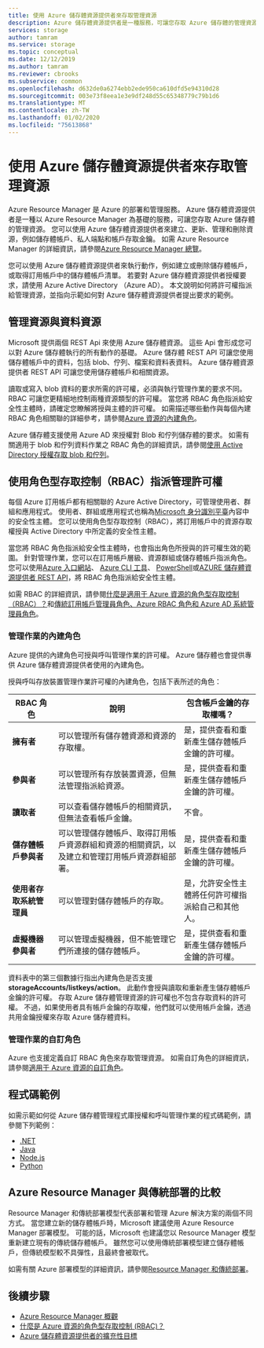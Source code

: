 ```yaml
---
title: 使用 Azure 儲存體資源提供者來存取管理資源
description: Azure 儲存體資源提供者是一種服務，可讓您存取 Azure 儲存體的管理資源。 您可以使用 Azure 儲存體資源提供者來建立、更新、管理和刪除資源，例如儲存體帳戶、私人端點和帳戶存取金鑰。
services: storage
author: tamram
ms.service: storage
ms.topic: conceptual
ms.date: 12/12/2019
ms.author: tamram
ms.reviewer: cbrooks
ms.subservice: common
ms.openlocfilehash: d632de0a6274ebb2ede950ca610dfd5e94310d28
ms.sourcegitcommit: 003e73f8eea1e3e9df248d55c65348779c79b1d6
ms.translationtype: MT
ms.contentlocale: zh-TW
ms.lasthandoff: 01/02/2020
ms.locfileid: "75613868"
---
```

# <a name="use-the-azure-storage-resource-provider-to-access-management-resources"></a>使用 Azure 儲存體資源提供者來存取管理資源

Azure Resource Manager 是 Azure 的部署和管理服務。 Azure 儲存體資源提供者是一種以 Azure Resource Manager 為基礎的服務，可讓您存取 Azure 儲存體的管理資源。 您可以使用 Azure 儲存體資源提供者來建立、更新、管理和刪除資源，例如儲存體帳戶、私人端點和帳戶存取金鑰。 如需 Azure Resource Manager 的詳細資訊，請參閱[Azure Resource Manager 總覽](/azure/azure-resource-manager/resource-group-overview)。

您可以使用 Azure 儲存體資源提供者來執行動作，例如建立或刪除儲存體帳戶，或取得訂用帳戶中的儲存體帳戶清單。 若要對 Azure 儲存體資源提供者授權要求，請使用 Azure Active Directory （Azure AD）。 本文說明如何將許可權指派給管理資源，並指向示範如何對 Azure 儲存體資源提供者提出要求的範例。

## <a name="management-resources-versus-data-resources"></a>管理資源與資料資源

Microsoft 提供兩個 REST Api 來使用 Azure 儲存體資源。 這些 Api 會形成您可以對 Azure 儲存體執行的所有動作的基礎。 Azure 儲存體 REST API 可讓您使用儲存體帳戶中的資料，包括 blob、佇列、檔案和資料表資料。 Azure 儲存體資源提供者 REST API 可讓您使用儲存體帳戶和相關資源。

讀取或寫入 blob 資料的要求所需的許可權，必須與執行管理作業的要求不同。 RBAC 可讓您更精細地控制兩種資源類型的許可權。 當您將 RBAC 角色指派給安全性主體時，請確定您瞭解將授與主體的許可權。 如需描述哪些動作與每個內建 RBAC 角色相關聯的詳細參考，請參閱[Azure 資源的內建角色](../../role-based-access-control/built-in-roles.md)。

Azure 儲存體支援使用 Azure AD 來授權對 Blob 和佇列儲存體的要求。 如需有關適用于 blob 和佇列資料作業之 RBAC 角色的詳細資訊，請參閱[使用 Active Directory 授權存取 blob 和佇列](storage-auth-aad.md)。

## <a name="assign-management-permissions-with-role-based-access-control-rbac"></a>使用角色型存取控制（RBAC）指派管理許可權

每個 Azure 訂用帳戶都有相關聯的 Azure Active Directory，可管理使用者、群組和應用程式。 使用者、群組或應用程式也稱為[Microsoft 身分識別平臺](/azure/active-directory/develop/)內容中的安全性主體。 您可以使用角色型存取控制（RBAC），將訂用帳戶中的資源存取權授與 Active Directory 中所定義的安全性主體。

當您將 RBAC 角色指派給安全性主體時，也會指出角色所授與的許可權生效的範圍。 針對管理作業，您可以在訂用帳戶層級、資源群組或儲存體帳戶指派角色。 您可以使用[Azure 入口網站](https://portal.azure.com/)、 [Azure CLI 工具](../../cli-install-nodejs.md)、 [PowerShell](/powershell/azureps-cmdlets-docs)或[AZURE 儲存體資源提供者 REST API](/rest/api/storagerp)，將 RBAC 角色指派給安全性主體。

如需 RBAC 的詳細資訊，請參閱[什麼是適用于 Azure 資源的角色型存取控制（RBAC）？](../../role-based-access-control/overview.md)和[傳統訂用帳戶管理員角色、Azure RBAC 角色和 Azure AD 系統管理員角色](../../role-based-access-control/rbac-and-directory-admin-roles.md)。

### <a name="built-in-roles-for-management-operations"></a>管理作業的內建角色

Azure 提供的內建角色可授與呼叫管理作業的許可權。 Azure 儲存體也會提供專供 Azure 儲存體資源提供者使用的內建角色。

授與呼叫存放裝置管理作業許可權的內建角色，包括下表所述的角色：

|    RBAC 角色    |    說明    |    包含帳戶金鑰的存取權嗎？    |
|---------------------------------|------------------------------------------------------------------------------------------------------------------------------------------------------------------------|---------------------------------------------------------------------------------------|
| **擁有者** | 可以管理所有儲存體資源和資源的存取權。  | 是，提供查看和重新產生儲存體帳戶金鑰的許可權。 |
| **參與者**  | 可以管理所有存放裝置資源，但無法管理指派給資源。 | 是，提供查看和重新產生儲存體帳戶金鑰的許可權。 |
| **讀取者** | 可以查看儲存體帳戶的相關資訊，但無法查看帳戶金鑰。 | 不會。 |
| **儲存體帳戶參與者** | 可以管理儲存體帳戶、取得訂用帳戶資源群組和資源的相關資訊，以及建立和管理訂用帳戶資源群組部署。 | 是，提供查看和重新產生儲存體帳戶金鑰的許可權。 |
| **使用者存取系統管理員** | 可以管理對儲存體帳戶的存取。   | 是，允許安全性主體將任何許可權指派給自己和其他人。 |
| **虛擬機器參與者** | 可以管理虛擬機器，但不能管理它們所連接的儲存體帳戶。   | 是，提供查看和重新產生儲存體帳戶金鑰的許可權。 |

資料表中的第三個數據行指出內建角色是否支援**storageAccounts/listkeys/action**。 此動作會授與讀取和重新產生儲存體帳戶金鑰的許可權。 存取 Azure 儲存體管理資源的許可權也不包含存取資料的許可權。 不過，如果使用者具有帳戶金鑰的存取權，他們就可以使用帳戶金鑰，透過共用金鑰授權來存取 Azure 儲存體資料。

### <a name="custom-roles-for-management-operations"></a>管理作業的自訂角色

Azure 也支援定義自訂 RBAC 角色來存取管理資源。 如需自訂角色的詳細資訊，請參閱[適用于 Azure 資源的自訂角色](../../role-based-access-control/custom-roles.md)。

## <a name="code-samples"></a>程式碼範例

如需示範如何從 Azure 儲存體管理程式庫授權和呼叫管理作業的程式碼範例，請參閱下列範例：

- [.NET](https://github.com/Azure-Samples/storage-dotnet-resource-provider-getting-started)
- [Java](https://github.com/Azure-Samples/storage-java-manage-storage-accounts)
- [Node.js](https://github.com/Azure-Samples/storage-node-resource-provider-getting-started)
- [Python](https://github.com/Azure-Samples/storage-python-manage)

## <a name="azure-resource-manager-versus-classic-deployments"></a>Azure Resource Manager 與傳統部署的比較

Resource Manager 和傳統部署模型代表部署和管理 Azure 解決方案的兩個不同方式。 當您建立新的儲存體帳戶時，Microsoft 建議使用 Azure Resource Manager 部署模型。 可能的話，Microsoft 也建議您以 Resource Manager 模型重新建立現有的傳統儲存體帳戶。 雖然您可以使用傳統部署模型建立儲存體帳戶，但傳統模型較不具彈性，且最終會被取代。

如需有關 Azure 部署模型的詳細資訊，請參閱[Resource Manager 和傳統部署](../../azure-resource-manager/resource-manager-deployment-model.md)。

## <a name="next-steps"></a>後續步驟

- [Azure Resource Manager 概觀](/azure/azure-resource-manager/resource-group-overview)
- [什麼是 Azure 資源的角色型存取控制 (RBAC)？](../../role-based-access-control/overview.md)
- [Azure 儲存體資源提供者的擴充性目標](scalability-targets-resource-provider.md)
